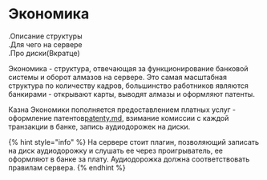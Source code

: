 # Экономика

.Описание структуры\
.Для чего на сервере\
.Про диски(Вкратце)

Экономика - структура, отвечающая за функционирование банковой системы и оборот алмазов на сервере. Это самая масштабная структура по количеству кадров, большинство работников являются банкирами - открывают карты, выводят алмазы и оформляют патенты.

Казна Экономики пополняется предоставлением платных услуг - оформление патентов[patenty.md](patenty.md "mention"), взимание комиссии с каждой транзакции в банке, запись аудиодорожек на диски.

{% hint style="info" %}
На сервере стоит плагин, позволяющий записать на диск аудиодорожку и слушать ее через проигрыватель, ее оформляют в банке за плату. Аудиодорожка должна соответствовать правилам сервера.&#x20;
{% endhint %}





